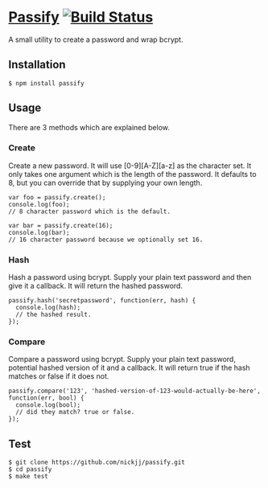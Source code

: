 # <a href="#passify" name="passify">Passify</a> [![Build Status](https://secure.travis-ci.org/nickjj/disco.png?branch=master)](http://travis-ci.org/nickjj/passify)

A small utility to create a password and wrap bcrypt.

## Installation

    $ npm install passify

## Usage

There are 3 methods which are explained below.

### Create

Create a new password. It will use [0-9][A-Z][a-z] as the character set. It only takes one argument which is the length of the password. It defaults to 8, but you can override that by supplying your own length.

    var foo = passify.create();
    console.log(foo);
    // 8 character password which is the default.
    
    var bar = passify.create(16);
    console.log(bar);
    // 16 character password because we optionally set 16.

### Hash

Hash a password using bcrypt. Supply your plain text password and then give it a callback. It will return the hashed password.

    passify.hash('secretpassword', function(err, hash) {
      console.log(hash);
      // the hashed result.
    });

### Compare

Compare a password using bcrypt. Supply your plain text password, potential hashed version of it and a callback. It will return true if the hash matches or false if it does not.

    passify.compare('123', 'hashed-version-of-123-would-actually-be-here', function(err, bool) {
      console.log(bool);
      // did they match? true or false.
    });

## Test
    $ git clone https://github.com/nickjj/passify.git
    $ cd passify
    $ make test
